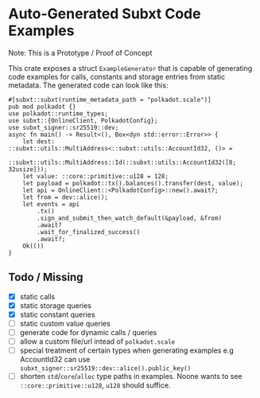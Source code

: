 # Auto-Generated Subxt Code Examples

Note: This is a Prototype / Proof of Concept

This crate exposes a struct `ExampleGenerator` that is capable of generating code examples for calls, constants and storage entries from static metadata.
The generated code can look like this:

```rust,norun
#[subxt::subxt(runtime_metadata_path = "polkadot.scale")]
pub mod polkadot {}
use polkadot::runtime_types;
use subxt::{OnlineClient, PolkadotConfig};
use subxt_signer::sr25519::dev;
async fn main() -> Result<(), Box<dyn std::error::Error>> {
    let dest: ::subxt::utils::MultiAddress<::subxt::utils::AccountId32, ()> =
        ::subxt::utils::MultiAddress::Id(::subxt::utils::AccountId32([8; 32usize]));
    let value: ::core::primitive::u128 = 128;
    let payload = polkadot::tx().balances().transfer(dest, value);
    let api = OnlineClient::<PolkadotConfig>::new().await?;
    let from = dev::alice();
    let events = api
        .tx()
        .sign_and_submit_then_watch_default(&payload, &from)
        .await?
        .wait_for_finalized_success()
        .await?;
    Ok(())
}
```

## Todo / Missing

- [x] static calls
- [x] static storage queries
- [x] static constant queries
- [ ] static custom value queries
- [ ] generate code for dynamic calls / queries
- [ ] allow a custom file/url intead of `polkadot.scale`
- [ ] special treatment of certain types when generating examples e.g AccountId32 can use `subxt_signer::sr25519::dev::alice().public_key()`
- [ ] shorten `std`/`core`/`alloc` type paths in examples. Noone wants to see `::core::primitive::u128`, `u128` should suffice.
